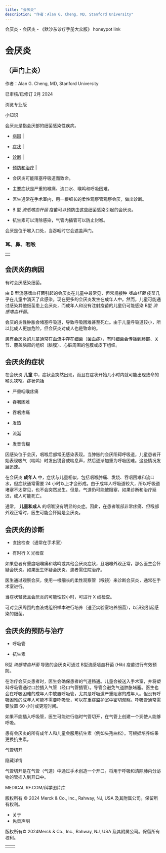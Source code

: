 ```yaml
---
title: "会厌炎"
description: "作者：Alan G. Cheng, MD, Stanford University"
---
```


﻿会厌炎 \- 会厌炎 \- 《默沙东诊疗手册大众版》 honeypot link

# 会厌炎

## （声门上炎）

作者：Alan G. Cheng, MD, Stanford University

已审核/已修订 2月 2024

浏览专业版

小知识

会厌炎是指会厌部的细菌感染性疾病。

- [病因](#病因_v8369990_zh) \|
- [症状](#症状_v8370001_zh) \|
- [诊断](#诊断_v88081732_zh) \|
- [预防和治疗](#预防和治疗_v8370009_zh) \|

- 会厌炎可能阻塞呼吸道而致命。

- 主要症状是严重的喉痛、流口水、喉鸣和呼吸困难。

- 医生通常在手术室内，用一根细长的柔性观察管观察会厌，做出诊断。

- B 型 _流感嗜血杆菌_ 疫苗可以预防由这些细菌感染引起的会厌炎。

- 抗生素可以清除感染，气管内插管可以防止封喉。


会厌是位于喉入口处，当吞咽时它会遮盖声门。

### 耳、鼻、咽喉

|     |
| --- |
|  |

## 会厌炎的病因

有时会厌感染细菌。

由 B 型流感嗜血杆菌引起的会厌炎在儿童中最常见，但常规接种 _嗜血杆菌_ 疫苗几乎在儿童中消灭了此感染。现在更多的会厌炎发生在成年人中。然而，儿童可能通过感染其他细菌患上会厌炎，而成年人和没有注射疫苗的儿童仍可能感染 B型 _流感嗜血杆菌_。

会厌的炎性肿胀会堵塞呼吸道，导致呼吸困难甚至死亡。由于儿童呼吸道较小，所以比成人更加危险，但会厌炎对成人也是致命的。

患有会厌炎的儿童通常在血流中存在细菌（菌血症），有时细菌会传播到肺部、关节、覆盖脑部的组织（脑膜）、心脏周围的包膜或皮下组织。

## 会厌炎的症状

在会厌炎 **儿童** 中，症状会突然出现，而且在症状开始几小时内就可能出现致命的喉头狭窄。症状包括

- 严重咽喉疼痛

- 吞咽困难

- 吞咽疼痛

- 发热

- 流涎

- 发音含糊


因感染位于会厌，咽喉后部常无感染表现。当肿胀的会厌阻碍呼吸道，儿童患者开始表现吸气（喘鸣）时发出锐音或喘息声，然后逐渐加重为呼吸困难。这些情况发展迅速。

在会厌炎 **成年人** 中，症状与儿童相似，包括咽喉肿痛、发烧、吞咽困难和流口水，但症状通常需要 24 小时以上才会形成。由于成年人呼吸道较大，所以呼吸道堵塞不太常见，也不会突然发生。但是，气道仍可能被阻塞，如果诊断和治疗延迟，成人可能死亡。

通常， **儿童和成人** 的咽喉没有明显的炎症。因此，在患者喉部非常疼痛、但喉部外观正常时，医生可能会怀疑是会厌炎。

## 会厌炎的诊断

- 直接检查（通常在手术室）

- 有时行 X 光检查


如果患者有重度咽喉痛和喘鸣或其他会厌炎症状，且咽喉外观正常，那么医生会怀疑会厌炎。如果医生怀疑会厌炎，患者需住院治疗。

医生通过观察会厌，使用一根细长的柔性观察管（喉镜）来诊断会厌炎，通常在手术室进行。

当症状轻微且会厌炎的可能性较小时，可进行 X 线检查。

可对会厌周围的血液或组织样本进行培养（送至实验室培养细菌），以识别引起感染的细菌。

## 会厌炎的预防与治疗

- 呼吸管

- 抗生素


B型 _流感嗜血杆菌_ 导致的会厌炎可通过 B型流感嗜血杆菌 (Hib) 疫苗进行有效预防。

在治疗会厌炎患者时，医生会确保患者的气道畅通。儿童会被送入手术室，并将塑料呼吸管通过口腔插入气管（经口气管插管）。导管会避免气道肿胀堵塞。医生也会在呼吸困难的成年人中放置呼吸管，尤其是呼吸道严重阻塞的成年人。但没有呼吸困难的成年人可能不需要呼吸管，可以在重症监护室中密切观察。呼吸管通常需要放置 60 小时或更短时间。

如果不能插入呼吸管，医生可能进行临时气管切开，在气管上创建一个洞使人能够呼吸。

患有会厌炎的所有成年人和儿童会服用抗生素（例如头孢曲松）。可根据培养结果更换抗生素。

气管切开



隐藏详情

气管切开是在气管（气道）中通过手术创造一个开口。将用于呼吸和清除肺内分泌物的管插入到开口中。

MEDICAL RF.COM/科学图片库



版权所有 © 2024
Merck & Co., Inc., Rahway, NJ, USA 及其附属公司。保留所有权利。

- 关于
- 免责声明

版权所有© 2024Merck & Co., Inc., Rahway, NJ, USA 及其附属公司。保留所有权利。

|     |     |
| --- | --- |
|  |  |